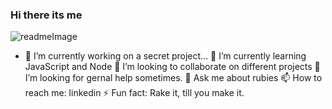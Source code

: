 ### Hi there its me
![readmeImage](https://user-images.githubusercontent.com/68996309/101536472-55133100-399a-11eb-8f54-b8fb6fb26fab.gif)

- 🔭 I’m currently working on a secret project...
🌱 I’m currently learning JavaScript and Node
👯 I’m looking to collaborate on different projects
🤔 I’m looking for gernal help sometimes.
💬 Ask me about rubies
📫 How to reach me: linkedin 
⚡ Fun fact: Rake it, till you make it.
<!--
**MrBeamer/MrBeamer** is a ✨ _special_ ✨ repository because its `README.md` (this file) appears on your GitHub profile.



-->

